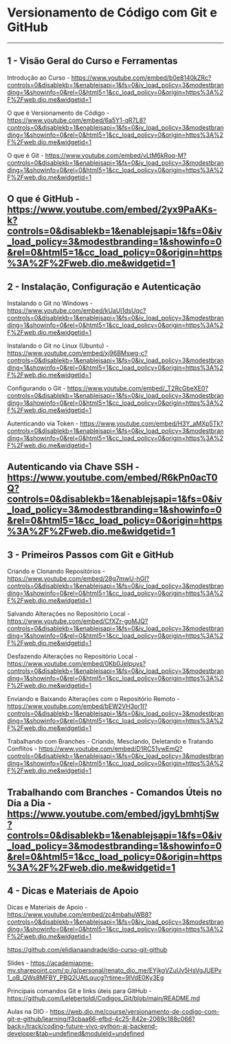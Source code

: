 # Versionamento de Código com Git e GitHub
---

## 1 - Visão Geral do Curso e Ferramentas

Introdução ao Curso - https://www.youtube.com/embed/b0e8140kZRc?controls=0&disablekb=1&enablejsapi=1&fs=0&iv_load_policy=3&modestbranding=1&showinfo=0&rel=0&html5=1&cc_load_policy=0&origin=https%3A%2F%2Fweb.dio.me&widgetid=1

O que é Versionamento de Código - https://www.youtube.com/embed/6a5Y1-qR7L8?controls=0&disablekb=1&enablejsapi=1&fs=0&iv_load_policy=3&modestbranding=1&showinfo=0&rel=0&html5=1&cc_load_policy=0&origin=https%3A%2F%2Fweb.dio.me&widgetid=1

O que é Git - https://www.youtube.com/embed/vLtM6kRoq-M?controls=0&disablekb=1&enablejsapi=1&fs=0&iv_load_policy=3&modestbranding=1&showinfo=0&rel=0&html5=1&cc_load_policy=0&origin=https%3A%2F%2Fweb.dio.me&widgetid=1

O que é GitHub - https://www.youtube.com/embed/2yx9PaAKs-k?controls=0&disablekb=1&enablejsapi=1&fs=0&iv_load_policy=3&modestbranding=1&showinfo=0&rel=0&html5=1&cc_load_policy=0&origin=https%3A%2F%2Fweb.dio.me&widgetid=1
---

## 2 - Instalação, Configuração e Autenticação

Instalando o Git no Windows - https://www.youtube.com/embed/kUaUj1dsUqc?controls=0&disablekb=1&enablejsapi=1&fs=0&iv_load_policy=3&modestbranding=1&showinfo=0&rel=0&html5=1&cc_load_policy=0&origin=https%3A%2F%2Fweb.dio.me&widgetid=1

Instalando o Git no Linux (Ubuntu) - https://www.youtube.com/embed/xj96BMswg-c?controls=0&disablekb=1&enablejsapi=1&fs=0&iv_load_policy=3&modestbranding=1&showinfo=0&rel=0&html5=1&cc_load_policy=0&origin=https%3A%2F%2Fweb.dio.me&widgetid=1

Configurando o Git - https://www.youtube.com/embed/_T2RcGbeXE0?controls=0&disablekb=1&enablejsapi=1&fs=0&iv_load_policy=3&modestbranding=1&showinfo=0&rel=0&html5=1&cc_load_policy=0&origin=https%3A%2F%2Fweb.dio.me&widgetid=1

Autenticando via Token - https://www.youtube.com/embed/H3Y_aMXp5Tk?controls=0&disablekb=1&enablejsapi=1&fs=0&iv_load_policy=3&modestbranding=1&showinfo=0&rel=0&html5=1&cc_load_policy=0&origin=https%3A%2F%2Fweb.dio.me&widgetid=1

Autenticando via Chave SSH - https://www.youtube.com/embed/R6kPn0acT0Q?controls=0&disablekb=1&enablejsapi=1&fs=0&iv_load_policy=3&modestbranding=1&showinfo=0&rel=0&html5=1&cc_load_policy=0&origin=https%3A%2F%2Fweb.dio.me&widgetid=1
---

## 3 - Primeiros Passos com Git e GitHub

Criando e Clonando Repositórios - https://www.youtube.com/embed/28g7mwU-hGI?controls=0&disablekb=1&enablejsapi=1&fs=0&iv_load_policy=3&modestbranding=1&showinfo=0&rel=0&html5=1&cc_load_policy=0&origin=https%3A%2F%2Fweb.dio.me&widgetid=1

Salvando Alterações no Repositório Local - https://www.youtube.com/embed/CfXZr-goMJQ?controls=0&disablekb=1&enablejsapi=1&fs=0&iv_load_policy=3&modestbranding=1&showinfo=0&rel=0&html5=1&cc_load_policy=0&origin=https%3A%2F%2Fweb.dio.me&widgetid=1

Desfazendo Alterações no Repositório Local - https://www.youtube.com/embed/0Kb0JeIpuys?controls=0&disablekb=1&enablejsapi=1&fs=0&iv_load_policy=3&modestbranding=1&showinfo=0&rel=0&html5=1&cc_load_policy=0&origin=https%3A%2F%2Fweb.dio.me&widgetid=1

Enviando e Baixando Alterações com o Repositório Remoto - https://www.youtube.com/embed/bEW2VH3or1I?controls=0&disablekb=1&enablejsapi=1&fs=0&iv_load_policy=3&modestbranding=1&showinfo=0&rel=0&html5=1&cc_load_policy=0&origin=https%3A%2F%2Fweb.dio.me&widgetid=1

Trabalhando com Branches - Criando, Mesclando, Deletando e Tratando Conflitos - https://www.youtube.com/embed/D1RC51ywEmQ?controls=0&disablekb=1&enablejsapi=1&fs=0&iv_load_policy=3&modestbranding=1&showinfo=0&rel=0&html5=1&cc_load_policy=0&origin=https%3A%2F%2Fweb.dio.me&widgetid=1

Trabalhando com Branches - Comandos Úteis no Dia a Dia - https://www.youtube.com/embed/jgyLbmhtjSw?controls=0&disablekb=1&enablejsapi=1&fs=0&iv_load_policy=3&modestbranding=1&showinfo=0&rel=0&html5=1&cc_load_policy=0&origin=https%3A%2F%2Fweb.dio.me&widgetid=1
---

## 4 - Dicas e Materiais de Apoio

Dicas e Materiais de Apoio - https://www.youtube.com/embed/zc4mbahuWB8?controls=0&disablekb=1&enablejsapi=1&fs=0&iv_load_policy=3&modestbranding=1&showinfo=0&rel=0&html5=1&cc_load_policy=0&origin=https%3A%2F%2Fweb.dio.me&widgetid=1

https://github.com/elidianaandrade/dio-curso-git-github

Slides - https://academiapme-my.sharepoint.com/:p:/g/personal/renato_dio_me/EYjkgVZuUv5HsVgJUEPv1_oB_QWs8MFBY_PBQ2UAtLqucg?rtime=9lVdE0Ky3Eg

Principais comandos Git e links úteis para GitHub - https://github.com/Lelebertoldi/Codigos_Git/blob/main/README.md

Aulas na DIO - https://web.dio.me/course/versionamento-de-codigo-com-git-e-github/learning/f3cbaa66-efbd-4c25-842e-2069c188c066?back=/track/coding-future-vivo-python-ai-backend-developer&tab=undefined&moduleId=undefined


